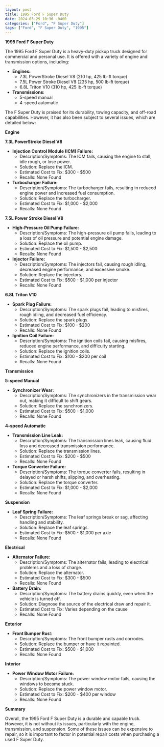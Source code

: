 ```yaml
---
layout: post
title: 1995 Ford F Super Duty
date: 2024-03-29 10:36 -0400
categories: ["Ford", "F Super Duty"]
tags: ["Ford", "F Super Duty", "1995"]
---
```

**1995 Ford F Super Duty**

The 1995 Ford F Super Duty is a heavy-duty pickup truck designed for commercial and personal use. It is offered with a variety of engine and transmission options, including:

* **Engines:**
    * 7.3L PowerStroke Diesel V8 (210 hp, 425 lb-ft torque)
    * 7.5L Power Stroke Diesel V8 (235 hp, 500 lb-ft torque)
    * 6.8L Triton V10 (310 hp, 425 lb-ft torque)
* **Transmissions:**
    * 5-speed manual
    * 4-speed automatic

The F Super Duty is praised for its durability, towing capacity, and off-road capabilities. However, it has also been subject to several issues, which are detailed below:

**Engine**

**7.3L PowerStroke Diesel V8**

* **Injection Control Module (ICM) Failure:**
    * Description/Symptoms: The ICM fails, causing the engine to stall, idle rough, or lose power.
    * Solution: Replace the ICM.
    * Estimated Cost to Fix: $300 - $500
    * Recalls: None Found
* **Turbocharger Failure:**
    * Description/Symptoms: The turbocharger fails, resulting in reduced engine power and increased fuel consumption.
    * Solution: Replace the turbocharger.
    * Estimated Cost to Fix: $1,000 - $2,000
    * Recalls: None Found

**7.5L Power Stroke Diesel V8**

* **High-Pressure Oil Pump Failure:**
    * Description/Symptoms: The high-pressure oil pump fails, leading to a loss of oil pressure and potential engine damage.
    * Solution: Replace the oil pump.
    * Estimated Cost to Fix: $1,500 - $2,500
    * Recalls: None Found
* **Injector Failure:**
    * Description/Symptoms: The injectors fail, causing rough idling, decreased engine performance, and excessive smoke.
    * Solution: Replace the injectors.
    * Estimated Cost to Fix: $500 - $1,000 per injector
    * Recalls: None Found

**6.8L Triton V10**

* **Spark Plug Failure:**
    * Description/Symptoms: The spark plugs fail, leading to misfires, rough idling, and decreased fuel efficiency.
    * Solution: Replace the spark plugs.
    * Estimated Cost to Fix: $100 - $200
    * Recalls: None Found
* **Ignition Coil Failure:**
    * Description/Symptoms: The ignition coils fail, causing misfires, reduced engine performance, and difficulty starting.
    * Solution: Replace the ignition coils.
    * Estimated Cost to Fix: $100 - $200 per coil
    * Recalls: None Found

**Transmission**

**5-speed Manual**

* **Synchronizer Wear:**
    * Description/Symptoms: The synchronizers in the transmission wear out, making it difficult to shift gears.
    * Solution: Replace the synchronizers.
    * Estimated Cost to Fix: $500 - $1,000
    * Recalls: None Found

**4-speed Automatic**

* **Transmission Line Leak:**
    * Description/Symptoms: The transmission lines leak, causing fluid loss and decreased transmission performance.
    * Solution: Replace the transmission lines.
    * Estimated Cost to Fix: $200 - $500
    * Recalls: None Found
* **Torque Converter Failure:**
    * Description/Symptoms: The torque converter fails, resulting in delayed or harsh shifts, slipping, and overheating.
    * Solution: Replace the torque converter.
    * Estimated Cost to Fix: $1,000 - $2,000
    * Recalls: None Found

**Suspension**

* **Leaf Spring Failure:**
    * Description/Symptoms: The leaf springs break or sag, affecting handling and stability.
    * Solution: Replace the leaf springs.
    * Estimated Cost to Fix: $500 - $1,000 per axle
    * Recalls: None Found

**Electrical**

* **Alternator Failure:**
    * Description/Symptoms: The alternator fails, leading to electrical problems and a loss of charge.
    * Solution: Replace the alternator.
    * Estimated Cost to Fix: $300 - $500
    * Recalls: None Found
* **Battery Drain:**
    * Description/Symptoms: The battery drains quickly, even when the vehicle is turned off.
    * Solution: Diagnose the source of the electrical draw and repair it.
    * Estimated Cost to Fix: Varies depending on the cause
    * Recalls: None Found

**Exterior**

* **Front Bumper Rus**t:
    * Description/Symptoms: The front bumper rusts and corrodes.
    * Solution: Replace the bumper or have it repainted.
    * Estimated Cost to Fix: $500 - $1,000
    * Recalls: None Found

**Interior**

* **Power Window Motor Failure:**
    * Description/Symptoms: The power window motor fails, causing the windows to become stuck.
    * Solution: Replace the power window motor.
    * Estimated Cost to Fix: $200 - $400 per window
    * Recalls: None Found

**Summary**

Overall, the 1995 Ford F Super Duty is a durable and capable truck. However, it is not without its issues, particularly with the engine, transmission, and suspension. Some of these issues can be expensive to repair, so it is important to factor in potential repair costs when purchasing a used F Super Duty.
